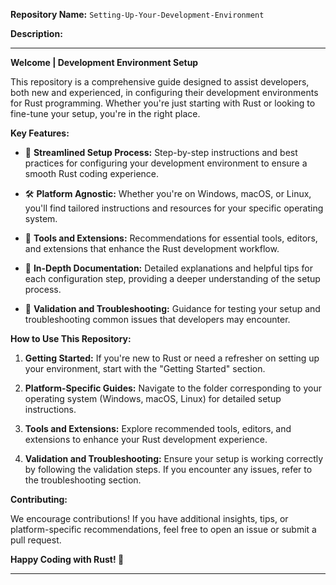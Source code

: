 **Repository Name:** `Setting-Up-Your-Development-Environment`

**Description:**

---

**Welcome | Development Environment Setup**

This repository is a comprehensive guide designed to assist developers, both new and experienced, in configuring their development environments for Rust programming. Whether you're just starting with Rust or looking to fine-tune your setup, you're in the right place.

**Key Features:**

- 🚀 **Streamlined Setup Process:** Step-by-step instructions and best practices for configuring your development environment to ensure a smooth Rust coding experience.

- 🛠️ **Platform Agnostic:** Whether you're on Windows, macOS, or Linux, you'll find tailored instructions and resources for your specific operating system.

- 🧩 **Tools and Extensions:** Recommendations for essential tools, editors, and extensions that enhance the Rust development workflow.

- 📖 **In-Depth Documentation:** Detailed explanations and helpful tips for each configuration step, providing a deeper understanding of the setup process.

- 🧪 **Validation and Troubleshooting:** Guidance for testing your setup and troubleshooting common issues that developers may encounter.

**How to Use This Repository:**

1. **Getting Started:** If you're new to Rust or need a refresher on setting up your environment, start with the "Getting Started" section.

2. **Platform-Specific Guides:** Navigate to the folder corresponding to your operating system (Windows, macOS, Linux) for detailed setup instructions.

3. **Tools and Extensions:** Explore recommended tools, editors, and extensions to enhance your Rust development experience.

4. **Validation and Troubleshooting:** Ensure your setup is working correctly by following the validation steps. If you encounter any issues, refer to the troubleshooting section.

**Contributing:**

We encourage contributions! If you have additional insights, tips, or platform-specific recommendations, feel free to open an issue or submit a pull request.

**Happy Coding with Rust! 🦀**

---

